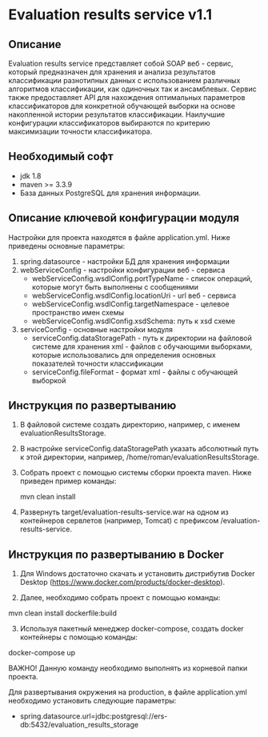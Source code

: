 Evaluation results service v1.1
========================================

Описание
----------------------------------------
   Evaluation results service представляет собой SOAP веб - сервис, который предназначен для хранения
и анализа результатов классификации разнотипных данных с использованием различных алгоритмов классификации,
как одиночных так и ансамблевых. Сервис также предоставляет API для нахождения оптимальных параметров
классификаторов для конкретной обучающей выборки на основе накопленной истории результатов классификации.
Наилучшие конфигурации классификаторов выбираются по критерию максимизации точности классификатора.


Необходимый софт
----------------------------------------
* jdk 1.8
* maven >= 3.3.9
* База данных PostgreSQL для хранения информации.

Описание ключевой конфигурации модуля
----------------------------------------
Настройки для проекта находятся в файле application.yml. Ниже приведены основные параметры:
1) spring.datasource - настройки БД для хранения информации
2) webServiceConfig - настройки конфигурации веб - сервиса
    * webServiceConfig.wsdlConfig.portTypeName - список операций, которые могут быть выполнены с сообщениями
    * webServiceConfig.wsdlConfig.locationUri - url веб - сервиса
    * webServiceConfig.wsdlConfig.targetNamespace - целевое пространство имен схемы
    * webServiceConfig.wsdlConfig.xsdSchema: путь к xsd схеме
3) serviceConfig - основные настройки модуля
    * serviceConfig.dataStoragePath - путь к директории на файловой системе для хранения xml - файлов с
    обучающими выборками, которые использовались для определения основных показателей точности классификации
    * serviceConfig.fileFormat - формат xml - файлы с обучающей выборкой

Инструкция по развертыванию
----------------------------------------
    
1. В файловой системе создать директорию, например, с именем evaluationResultsStorage.

2. В настройке serviceConfig.dataStoragePath указать абсолютный путь к этой директории,
   например, /home/roman/evaluationResultsStorage.
   
3. Собрать проект с помощью системы сборки проекта maven. Ниже приведен пример команды:

   mvn clean install
   
4. Развернуть target/evaluation-results-service.war на одном из контейнеров сервлетов (например, Tomcat)
   с префиксом /evaluation-results-service.
   
Инструкция по развертыванию в Docker
-------------------------------------------------------

1. Для Windows достаточно скачать и установить дистрибутив Docker Desktop (https://www.docker.com/products/docker-desktop).

2. Далее, необходимо собрать проект с помощью команды:

mvn clean install dockerfile:build

3. Используя пакетный менеджер docker-compose, создать docker контейнеры с помощью команды:

docker-compose up

ВАЖНО! Данную команду необходимо выполнять из корневой папки проекта.

Для развертывания окружения на production, в файле application.yml необходимо установить следующие параметры:

  * spring.datasource.url=jdbc:postgresql://ers-db:5432/evaluation_results_storage

   
